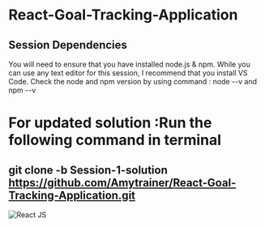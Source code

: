 # React-Goal-Tracking-Application

## Session Dependencies
You will need to ensure that you have installed node.js & npm.
While you can use any text editor for this session, I recommend that you install VS Code.
Check the node and npm version by using command : node --v and npm --v


# For updated solution :Run the following command in terminal 

## git clone -b Session-1-solution https://github.com/Amytrainer/React-Goal-Tracking-Application.git


![React JS](https://www.freecodecamp.org/news/content/images/2021/06/Ekran-Resmi-2019-11-18-18.08.13.png)
